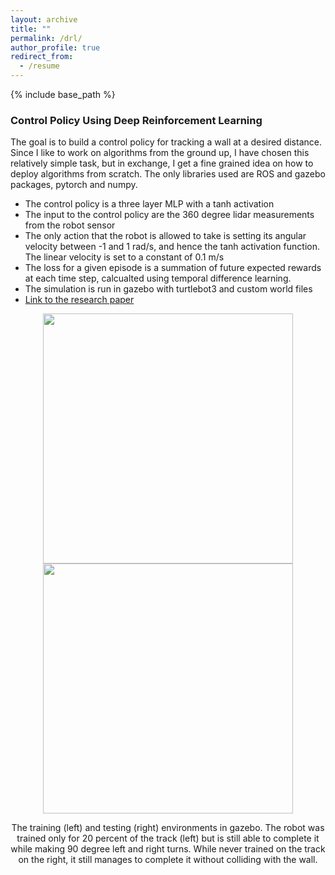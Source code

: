 ```yaml
---
layout: archive
title: ""
permalink: /drl/
author_profile: true
redirect_from:
  - /resume
---
```


{% include base_path %}
### Control Policy Using Deep Reinforcement Learning
The goal is to build a control policy for tracking a wall at a desired distance. Since I like to work on algorithms from the ground up, I have chosen this relatively simple task, but in exchange, I get a fine grained idea on how to deploy algorithms from scratch. The only libraries used are ROS and gazebo packages, pytorch and numpy.

- The control policy is a three layer MLP with a tanh activation
- The input to the control policy are the 360 degree lidar measurements from the robot sensor
- The only action that the robot is allowed to take is setting its angular velocity between -1 and 1 rad/s, and hence the tanh activation function. The linear velocity is set to a constant of 0.1 m/s
- The loss for a given episode is a summation of future expected rewards at each time step, calcualted using temporal difference learning.
- The simulation is run in gazebo with turtlebot3 and custom world files
- [Link to the research paper](http://m-a-c-e.github.io/website/files/final_submission.pdf)

<p align="middle">
  <img src="http://m-a-c-e.github.io/website/files/right_turns.gif" width="400" />
  <img src="http://m-a-c-e.github.io/website/files/left_turns.gif" width="400" />
  <figcaption align="middle"> The training (left) and testing (right) environments in gazebo. The robot was trained only for 20 percent of the track (left) but is still able to complete it while making 90 degree left and right turns. While never trained on the track on the right, it still manages to complete it without colliding with the wall.</figcaption>
</p>
